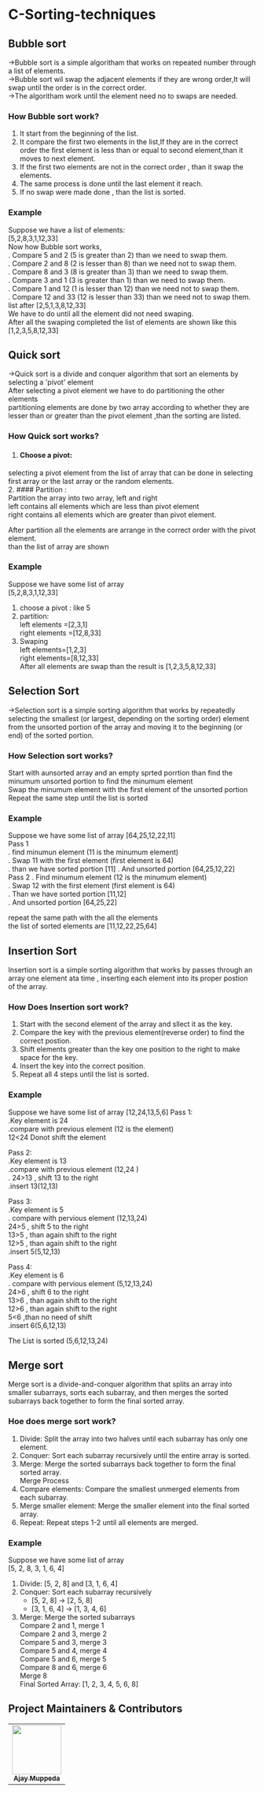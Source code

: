 # C-Sorting-techniques
## Bubble sort
->Bubble sort is a simple algoritham that works on repeated number through a list of elements.  
->Bubble sort wil swap the adjacent elements if they are wrong order,It will swap until the order is in the correct order.   
->The algoritham work until the element need no to swaps are needed.  
### How Bubble sort work?
1. It start from the beginning of the list.  
2. It compare the first two elements in the list,If they are in the correct order
the first element is less than or equal to second element,than it moves to next element.  
3. If the first two elements are not in the correct order , than it swap the elements.  
4. The same process is done until the last element it reach.
5. If no swap were made done , than the list is sorted.

### Example
 Suppose we have a list of elements:  
 [5,2,8,3,1,12,33]  
 Now how Bubble sort works,  
 . Compare 5 and 2 (5 is greater than 2) than we need to swap them.  
 . Compare 2 and 8 (2 is lesser than 8) than we need  not to swap them.  
 . Compare 8 and 3 (8 is greater than 3) than we need to swap them.  
 . Compare 3 and 1 (3 is greater than 1) than we need to swap them.  
 . Compare 1 and 12 (1 is lesser than 12) than we need  not to swap them.  
 . Compare 12 and 33 (12 is lesser than 33) than we need  not to swap them.  
list after [2,5,1,3,8,12,33]  
 We have to do until all the element did not need swaping.   
 After all the swaping completed the list of elements are shown like this [1,2,3,5,8,12,33]  


## Quick sort  
->Quick sort is a divide and conquer algorithm that sort an elements by selecting a 'pivot' element  
After selecting a pivot element we have to do partitioning the other elements    
partitioning elements are done by two array according to whether they are lesser than or greater than the pivot element ,than the sorting are listed.       
### How Quick sort works?   
1. #### Choose a pivot:  
selecting a pivot element from the list of array that can be done in selecting first array or the last array   or the random elements.     
2. #### Partition :   
Partition the array into two array, left and right    
left contains all elements which are less than pivot element    
right contains all elements which are greater than pivot element.    


After partition all the elements are arrange in the correct order with the pivot element.    
than the list of array are shown    
### Example   
Suppose we have some list of array  
[5,2,8,3,1,12,33]  
1. choose a pivot : like 5  
2. partition:  
left elements =[2,3,1]    
right elements =[12,8,33]  
3. Swaping   
left elements=[1,2,3]  
right elements=[8,12,33]  
After all elements are swap than the result is [1,2,3,5,8,12,33]    



## Selection Sort    
->Selection sort is a simple sorting algorithm that works by repeatedly selecting the smallest (or largest, depending on the sorting order) element from the unsorted portion of the array and moving it to the beginning (or end) of the sorted portion.   
### How Selection sort works?
Start with aunsorted array and an empty sprted porrtion than find the minumum unsorted portion to find the minumum element    
Swap the minumum element with the first element of the unsorted portion   
Repeat the same step until the list is sorted   
### Example   
Suppose we have some list of array
[64,25,12,22,11]   
Pass 1   
. find minumun element (11 is the minumum element)   
. Swap 11 with the first element (first element is 64)   
. than we have sorted portion [11]
. And unsorted portion [64,25,12,22]      
Pass 2
. Find minumum element (12 is the minumum element)   
. Swap 12 with the first element (first element is 64)   
. Than we have sorted portion [11,12]    
. And unsorted portion [64,25,22]   

repeat the same path with the all the elements    
the list of sorted elements are [11,12,22,25,64]     


## Insertion Sort     
Insertion sort is a simple sorting algorithm that works by passes through an array one element ata time , inserting each element into its proper postion of the array.    

### How Does Insertion sort work?     

1. Start with the second element of the array and sllect it as the key.   
2. Compare  the key with the previous element(reverse order) to find the correct postion.    
3. Shift elements greater than the key one position to the right to make space for the key.    
4. Insert the key into the correct position.   
5. Repeat all 4 steps until the list is sorted.   

### Example
Suppose we have some list of array
[12,24,13,5,6]
Pass 1:     
.Key element is 24        
.compare with previous element (12 is the element)     
12<24  Donot shift the element    

Pass 2:    
.Key element is 13   
.compare with previous element (12,24 )   
. 24>13 , shift 13 to the right    
.insert 13(12,13)   
    
  Pass 3:   
.Key element is 5    
. compare with pervious element (12,13,24)    
24>5 , shift 5 to the right     
13>5 , than again shift to the right     
12>5 , than again shift to the right     
.insert 5(5,12,13)   

  Pass 4:    
  .Key element is 6     
. compare with pervious element (5,12,13,24)     
24>6 , shift 6 to the right     
13>6 , than again shift to the right     
12>6 , than again shift to the right    
5<6 ,than no need of shift    
.insert 6(5,6,12,13)    

The List is sorted (5,6,12,13,24)   
  

## Merge sort      
Merge sort is a divide-and-conquer algorithm that splits an array into smaller subarrays, sorts each subarray, and then merges the sorted subarrays back together to form the final sorted array.     
### Hoe does merge sort work?     
1. Divide: Split the array into two halves until each subarray has only one element.      
2. Conquer: Sort each subarray recursively until the entire array is sorted.    
3. Merge: Merge the sorted subarrays back together to form the final sorted array.      
Merge Process    
1. Compare elements: Compare the smallest unmerged elements from each subarray.    
2. Merge smaller element: Merge the smaller element into the final sorted array.    
3. Repeat: Repeat steps 1-2 until all elements are merged.    

### Example     
Suppose we have some list of array     
[5, 2, 8, 3, 1, 6, 4]      
1. Divide: [5, 2, 8] and [3, 1, 6, 4]    
2. Conquer: Sort each subarray recursively   
    - [5, 2, 8] -> [2, 5, 8]    
    - [3, 1, 6, 4] -> [1, 3, 4, 6]    
3. Merge: Merge the sorted subarrays   
    Compare 2 and 1, merge 1   
     Compare 2 and 3, merge 2   
     Compare 5 and 3, merge 3   
     Compare 5 and 4, merge 4   
     Compare 5 and 6, merge 5   
     Compare 8 and 6, merge 6   
     Merge 8    
Final Sorted Array: [1, 2, 3, 4, 5, 6, 8]   

 ## Project Maintainers & Contributors    
<table>
  <tr>
    <td align="center"><a href="https://ajaymuppeda.github.io/profile/"><img src="https://avatars.githubusercontent.com/u/170258834?v=4" width="100px;" alt=""/><br /><sub><b>Ajay Muppeda</b></sub></a></td>
  </tr>
</table>  